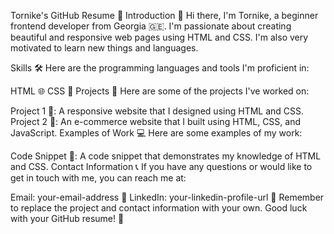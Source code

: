Tornike's GitHub Resume 🚀
Introduction 👋
Hi there, I'm Tornike, a beginner frontend developer from Georgia 🇬🇪. I'm passionate about creating beautiful and responsive web pages using HTML and CSS. I'm also very motivated to learn new things and languages.

Skills 🛠️
Here are the programming languages and tools I'm proficient in:

HTML 🌐
CSS 🎨
Projects 🚀
Here are some of the projects I've worked on:

Project 1 🌟: A responsive website that I designed using HTML and CSS.
Project 2 🌟: An e-commerce website that I built using HTML, CSS, and JavaScript.
Examples of Work 💻
Here are some examples of my work:

Code Snippet 🌟: A code snippet that demonstrates my knowledge of HTML and CSS.
Contact Information 📞
If you have any questions or would like to get in touch with me, you can reach me at:

Email: your-email-address 📧
LinkedIn: your-linkedin-profile-url 🔗
Remember to replace the project and contact information with your own. Good luck with your GitHub resume! 🚀
